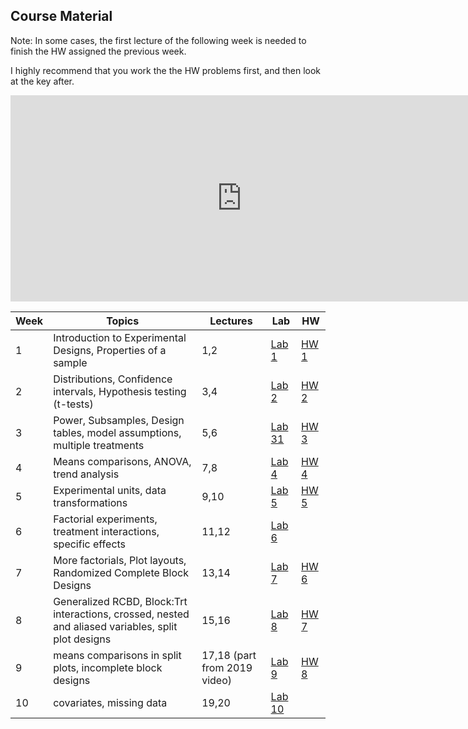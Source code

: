 ## Course Material

Note: In some cases, the first lecture of the following week is needed to finish the HW assigned the previous week. 

I highly recommend that you work the the HW problems first, and then look at the key after. 

<iframe src="https://www.kaltura.com/p/1770401/sp/177040100/embedIframeJs/uiconf_id/24976411/partner_id/1770401/widget_id/0_yrtz9g1b?iframeembed=true&playerId=kaltura_player_&flashvars[playlistAPI.kpl0Id]=0_pzw7unv8&flashvars[ks]=&&flashvars[imageDefaultDuration]=30&flashvars[mediaProtocol]=rtmp&flashvars[streamerType]=rtmp&flashvars[streamerUrl]=rtmp://www.kaltura.com:1935&flashvars[rtmpFlavors]=1&flashvars[localizationCode]=en&flashvars[leadWithHTML5]=true&flashvars[nextPrevBtn.plugin]=true&flashvars[sideBarContainer.plugin]=true&flashvars[sideBarContainer.position]=left&flashvars[sideBarContainer.clickToClose]=true&flashvars[chapters.plugin]=true&flashvars[chapters.layout]=vertical&flashvars[chapters.thumbnailRotator]=false&flashvars[streamSelector.plugin]=true&flashvars[EmbedPlayer.SpinnerTarget]=videoHolder&flashvars[dualScreen.plugin]=true&flashvars[playlistAPI.playlistUrl]=https://video.ucdavis.edu/playlist/details/{playlistAPI.kpl0Id}" width="740" height="330" allowfullscreen webkitallowfullscreen mozAllowFullScreen allow="autoplay *; fullscreen *; encrypted-media *" sandbox="allow-forms allow-same-origin allow-scripts allow-top-navigation allow-pointer-lock allow-popups allow-modals allow-orientation-lock allow-popups-to-escape-sandbox allow-presentation allow-top-navigation-by-user-activation" frameborder="0" title="Kaltura Player"></iframe>


| Week | Topics                                                                                              | Lectures                     | Lab                                                                         | HW                                                                   |
|------|-----------------------------------------------------------------------------------------------------|------------------------------|-----------------------------------------------------------------------------|----------------------------------------------------------------------|
| 1    | Introduction to Experimental Designs, Properties of a sample                                        | 1,2                          | [Lab 1](https://github.com/deruncie/PLS205_course/tree/master/Labs/Lab_1)   | [HW 1](https://github.com/deruncie/PLS205_course/tree/master/HW/HW1) |
| 2    | Distributions, Confidence intervals, Hypothesis testing (t-tests)                                   | 3,4                          | [Lab 2](https://github.com/deruncie/PLS205_course/tree/master/Labs/Lab_2)   | [HW 2](https://github.com/deruncie/PLS205_course/tree/master/HW/HW2) |
| 3    | Power, Subsamples, Design tables, model assumptions, multiple treatments                            | 5,6                          | [Lab 31](https://github.com/deruncie/PLS205_course/tree/master/Labs/Lab_3)  | [HW 3](https://github.com/deruncie/PLS205_course/tree/master/HW/HW3) |
| 4    | Means comparisons, ANOVA, trend analysis                                                            | 7,8                          | [Lab 4](https://github.com/deruncie/PLS205_course/tree/master/Labs/Lab_4)   | [HW 4](https://github.com/deruncie/PLS205_course/tree/master/HW/HW4) |
| 5    | Experimental units, data transformations                                                            | 9,10                         | [Lab 5](https://github.com/deruncie/PLS205_course/tree/master/Labs/Lab_5)   | [HW 5](https://github.com/deruncie/PLS205_course/tree/master/HW/HW5) |
| 6    | Factorial experiments, treatment interactions, specific effects                                     | 11,12                        | [Lab 6](https://github.com/deruncie/PLS205_course/tree/master/Labs/Lab_6)   |                                                                      |
| 7    | More factorials, Plot layouts, Randomized Complete Block Designs                                    | 13,14                        | [Lab 7](https://github.com/deruncie/PLS205_course/tree/master/Labs/Lab_7)   | [HW 6](https://github.com/deruncie/PLS205_course/tree/master/HW/HW6) |
| 8    | Generalized RCBD, Block:Trt interactions, crossed, nested and aliased variables, split plot designs | 15,16                        | [Lab 8](https://github.com/deruncie/PLS205_course/tree/master/Labs/Lab_8)   | [HW 7](https://github.com/deruncie/PLS205_course/tree/master/HW/HW7) |
| 9    | means comparisons in split plots, incomplete block designs                                          | 17,18 (part from 2019 video) | [Lab 9](https://github.com/deruncie/PLS205_course/tree/master/Labs/Lab_9)   | [HW 8](https://github.com/deruncie/PLS205_course/tree/master/HW/HW8) |
| 10   | covariates, missing data                                                                            | 19,20                        | [Lab 10](https://github.com/deruncie/PLS205_course/tree/master/Labs/Lab_10) |                                                                      |


<script>var clicky_site_ids = clicky_site_ids || []; clicky_site_ids.push(101246412);</script>
<script async src="//static.getclicky.com/js"></script>
